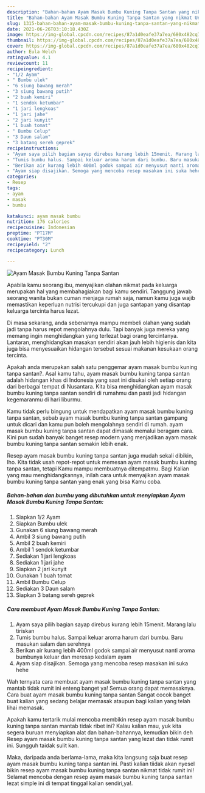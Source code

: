 ```yaml
---
description: "Bahan-bahan Ayam Masak Bumbu Kuning Tanpa Santan yang nikmat Untuk Jualan"
title: "Bahan-bahan Ayam Masak Bumbu Kuning Tanpa Santan yang nikmat Untuk Jualan"
slug: 1315-bahan-bahan-ayam-masak-bumbu-kuning-tanpa-santan-yang-nikmat-untuk-jualan
date: 2021-06-26T03:10:18.430Z
image: https://img-global.cpcdn.com/recipes/87a1d0eafe37a7ea/680x482cq70/ayam-masak-bumbu-kuning-tanpa-santan-foto-resep-utama.jpg
thumbnail: https://img-global.cpcdn.com/recipes/87a1d0eafe37a7ea/680x482cq70/ayam-masak-bumbu-kuning-tanpa-santan-foto-resep-utama.jpg
cover: https://img-global.cpcdn.com/recipes/87a1d0eafe37a7ea/680x482cq70/ayam-masak-bumbu-kuning-tanpa-santan-foto-resep-utama.jpg
author: Eula Welch
ratingvalue: 4.1
reviewcount: 11
recipeingredient:
- "1/2 Ayam"
- " Bumbu ulek"
- "6 siung bawang merah"
- "3 siung bawang putih"
- "2 buah kemiri"
- "1 sendok ketumbar"
- "1 jari lengkoas"
- "1 jari jahe"
- "2 jari kunyit"
- "1 buah tomat"
- " Bumbu Celup"
- "3 Daun salam"
- "3 batang sereh geprek"
recipeinstructions:
- "Ayam saya pilih bagian sayap direbus kurang lebih 15menit. Marang lalu tiriskan"
- "Tumis bumbu halus. Sampai keluar aroma harum dari bumbu. Baru masukan salam dan serehnya"
- "Berikan air kurang lebih 400ml godok sampai air menyusut nanti aroma bumbunya keluar dan meresap kedalam ayam"
- "Ayam siap disajikan. Semoga yang mencoba resep masakan ini suka hehe"
categories:
- Resep
tags:
- ayam
- masak
- bumbu

katakunci: ayam masak bumbu 
nutrition: 176 calories
recipecuisine: Indonesian
preptime: "PT17M"
cooktime: "PT30M"
recipeyield: "2"
recipecategory: Lunch

---
```



![Ayam Masak Bumbu Kuning Tanpa Santan](https://img-global.cpcdn.com/recipes/87a1d0eafe37a7ea/680x482cq70/ayam-masak-bumbu-kuning-tanpa-santan-foto-resep-utama.jpg)

Apabila kamu seorang ibu, menyajikan olahan nikmat pada keluarga merupakan hal yang membahagiakan bagi kamu sendiri. Tanggung jawab seorang  wanita bukan cuman menjaga rumah saja, namun kamu juga wajib memastikan keperluan nutrisi tercukupi dan juga santapan yang disantap keluarga tercinta harus lezat.

Di masa  sekarang, anda sebenarnya mampu membeli olahan yang sudah jadi tanpa harus repot mengolahnya dulu. Tapi banyak juga mereka yang memang ingin menghidangkan yang terlezat bagi orang tercintanya. Lantaran, menghidangkan masakan sendiri akan jauh lebih higienis dan kita juga bisa menyesuaikan hidangan tersebut sesuai makanan kesukaan orang tercinta. 



Apakah anda merupakan salah satu penggemar ayam masak bumbu kuning tanpa santan?. Asal kamu tahu, ayam masak bumbu kuning tanpa santan adalah hidangan khas di Indonesia yang saat ini disukai oleh setiap orang dari berbagai tempat di Nusantara. Kita bisa menghidangkan ayam masak bumbu kuning tanpa santan sendiri di rumahmu dan pasti jadi hidangan kegemaranmu di hari liburmu.

Kamu tidak perlu bingung untuk mendapatkan ayam masak bumbu kuning tanpa santan, sebab ayam masak bumbu kuning tanpa santan gampang untuk dicari dan kamu pun boleh mengolahnya sendiri di rumah. ayam masak bumbu kuning tanpa santan dapat dimasak memalui beragam cara. Kini pun sudah banyak banget resep modern yang menjadikan ayam masak bumbu kuning tanpa santan semakin lebih enak.

Resep ayam masak bumbu kuning tanpa santan juga mudah sekali dibikin, lho. Kita tidak usah repot-repot untuk memesan ayam masak bumbu kuning tanpa santan, tetapi Kamu mampu membuatnya ditempatmu. Bagi Kalian yang mau menghidangkannya, inilah cara untuk menyajikan ayam masak bumbu kuning tanpa santan yang enak yang bisa Kamu coba.

<!--inarticleads1-->

##### Bahan-bahan dan bumbu yang dibutuhkan untuk menyiapkan Ayam Masak Bumbu Kuning Tanpa Santan:

1. Siapkan 1/2 Ayam
1. Siapkan  Bumbu ulek
1. Gunakan 6 siung bawang merah
1. Ambil 3 siung bawang putih
1. Ambil 2 buah kemiri
1. Ambil 1 sendok ketumbar
1. Sediakan 1 jari lengkoas
1. Sediakan 1 jari jahe
1. Siapkan 2 jari kunyit
1. Gunakan 1 buah tomat
1. Ambil  Bumbu Celup
1. Sediakan 3 Daun salam
1. Siapkan 3 batang sereh geprek




<!--inarticleads2-->

##### Cara membuat Ayam Masak Bumbu Kuning Tanpa Santan:

1. Ayam saya pilih bagian sayap direbus kurang lebih 15menit. Marang lalu tiriskan
1. Tumis bumbu halus. Sampai keluar aroma harum dari bumbu. Baru masukan salam dan serehnya
1. Berikan air kurang lebih 400ml godok sampai air menyusut nanti aroma bumbunya keluar dan meresap kedalam ayam
1. Ayam siap disajikan. Semoga yang mencoba resep masakan ini suka hehe




Wah ternyata cara membuat ayam masak bumbu kuning tanpa santan yang mantab tidak rumit ini enteng banget ya! Semua orang dapat memasaknya. Cara buat ayam masak bumbu kuning tanpa santan Sangat cocok banget buat kalian yang sedang belajar memasak ataupun bagi kalian yang telah lihai memasak.

Apakah kamu tertarik mulai mencoba membikin resep ayam masak bumbu kuning tanpa santan mantab tidak ribet ini? Kalau kalian mau, yuk kita segera buruan menyiapkan alat dan bahan-bahannya, kemudian bikin deh Resep ayam masak bumbu kuning tanpa santan yang lezat dan tidak rumit ini. Sungguh taidak sulit kan. 

Maka, daripada anda berlama-lama, maka kita langsung saja buat resep ayam masak bumbu kuning tanpa santan ini. Pasti kalian tiidak akan nyesel bikin resep ayam masak bumbu kuning tanpa santan nikmat tidak rumit ini! Selamat mencoba dengan resep ayam masak bumbu kuning tanpa santan lezat simple ini di tempat tinggal kalian sendiri,ya!.

